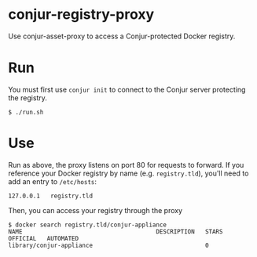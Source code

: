 # conjur-registry-proxy
Use conjur-asset-proxy to access a Conjur-protected Docker registry.

# Run
You must first use `conjur init` to connect to the Conjur server protecting the registry.

```
$ ./run.sh
```

# Use

Run as above, the proxy listens on port 80 for requests to forward. If you reference your Docker registry by name (e.g. `registry.tld`), you'll need to add an entry to `/etc/hosts`:

```
127.0.0.1	registry.tld
```

Then, you can access your registry through the proxy

```
$ docker search registry.tld/conjur-appliance
NAME                                      DESCRIPTION   STARS     OFFICIAL   AUTOMATED
library/conjur-appliance                                0
```
